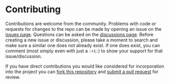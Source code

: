 # Contributing

Contributions are welcome from the community. Problems with code or requests for changes to the repo can be made by opening an issue on the [issues page](https://github.com/hytest-org/hytest/issues). Questions can be asked on the [discussions page](https://github.com/hytest-org/hytest/discussions). Before
creating a new issue or discussion, please take a moment to search and make sure a similar one
does not already exist. If one does exist, you can comment (most simply even with
just a `:+1:`) to show your support for that issue/discussion.

If you have direct contributions you would like considered for incorporation
into the project you can
[fork this repository](https://help.github.com/articles/fork-a-repo/) and
[submit a pull request](https://help.github.com/articles/about-pull-requests/)
for review.
